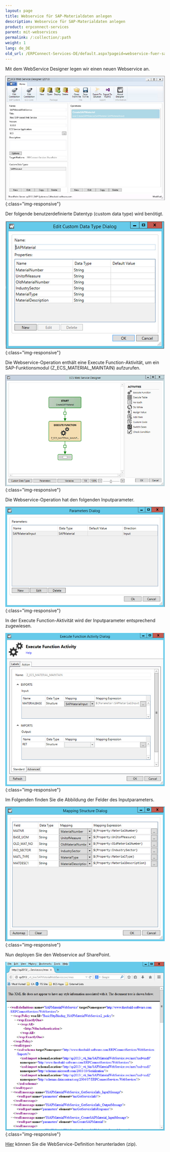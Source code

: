 ```yaml
---
layout: page
title: Webservice für SAP-Materialdaten anlegen
description: Webservice für SAP-Materialdaten anlegen
product: erpconnect-services
parent: mit-webservices
permalink: /:collection/:path
weight: 1
lang: de_DE
old_url: /ERPConnect-Services-DE/default.aspx?pageid=webservice-fuer-sap-materialdaten-anlegen
---
```


Mit dem WebService Designer legen wir einen neuen Webservice an.

![Nintex-Material-WS-Designer](/img/content/Nintex-Material-WS-Designer.jpg){:class="img-responsive"}

Der folgende benutzerdefinierte Datentyp (custom data type) wird benötigt. 

![Nintex-Material-WS-Custom-Data-Type](/img/content/Nintex-Material-WS-Custom-Data-Type.jpg){:class="img-responsive"}

Die Webservice-Operation enthält eine Execute Function-Aktivität, um ein SAP-Funktionsmodul (Z_ECS_MATERIAL_MAINTAIN) aufzurufen.  

![Nintex-Material-WS-Activity](/img/content/Nintex-Material-WS-Activity.jpg){:class="img-responsive"}

Die Webservice-Operation hat den folgenden Inputparameter.

![Nintex-Material-WS-Parameters](/img/content/Nintex-Material-WS-Parameters.jpg){:class="img-responsive"}

In der Execute Function-Aktivität wird der Inputparameter entsprechend zugewiesen.

![Nintex-Material-WS-Function-Activity](/img/content/Nintex-Material-WS-Function-Activity.jpg){:class="img-responsive"}

Im Folgenden finden Sie die Abbildung der Felder des Inputparameters.

![Nintex-Material-WS-Mapping-Structure](/img/content/Nintex-Material-WS-Mapping-Structure.jpg){:class="img-responsive"}

Nun deployen Sie den Webservice auf SharePoint. 

![Nintex-Material-WS-Deployed](/img/content/Nintex-Material-WS-Deployed.jpg){:class="img-responsive"}

[Hier]() können Sie die WebService-Definition herunterladen (zip).